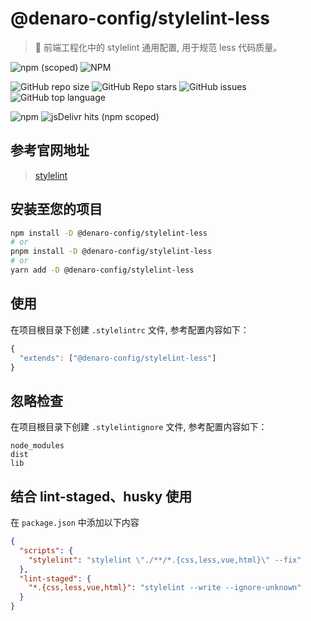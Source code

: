 # @denaro-config/stylelint-less

> :tada: 前端工程化中的 stylelint 通用配置, 用于规范 less 代码质量。

![npm (scoped)](https://img.shields.io/npm/v/%40denaro-config/stylelint-less)
![NPM](https://img.shields.io/npm/l/%40denaro-config%2Fstylelint-less)

![GitHub repo size](https://img.shields.io/github/repo-size/denaro-org/frontend-engineering-config)
![GitHub Repo stars](https://img.shields.io/github/stars/denaro-org/frontend-engineering-config)
![GitHub issues](https://img.shields.io/github/issues/denaro-org/frontend-engineering-config)
![GitHub top language](https://img.shields.io/github/languages/top/denaro-org/frontend-engineering-config)

![npm](https://img.shields.io/npm/dw/%40denaro-config/stylelint-less)
![jsDelivr hits (npm scoped)](https://img.shields.io/jsdelivr/npm/hd/%40denaro-config%2Fstylelint-less)

## 参考官网地址

> [stylelint](https://stylelint.io/)

## 安装至您的项目

```bash
npm install -D @denaro-config/stylelint-less
# or
pnpm install -D @denaro-config/stylelint-less
# or
yarn add -D @denaro-config/stylelint-less
```

## 使用

在项目根目录下创建 `.stylelintrc` 文件, 参考配置内容如下：

```js
{
  "extends": ["@denaro-config/stylelint-less"]
}
```

## 忽略检查

在项目根目录下创建 `.stylelintignore` 文件, 参考配置内容如下：

```text
node_modules
dist
lib
```

## 结合 lint-staged、husky 使用

在 `package.json` 中添加以下内容

```json
{
  "scripts": {
    "stylelint": "stylelint \"./**/*.{css,less,vue,html}\" --fix"
  },
  "lint-staged": {
    "*.{css,less,vue,html}": "stylelint --write --ignore-unknown"
  }
}
```
